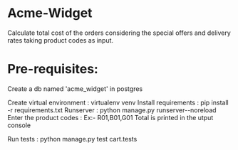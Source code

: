 # Acme-Widget
Calculate total cost of the orders considering the special offers and delivery rates taking product codes as input.

# Pre-requisites:
Create a db named 'acme_widget' in postgres

Create virtual environment : virtualenv venv
Install requirements : pip install -r requirements.txt
Runserver : python manage.py runserver--noreload
Enter the product codes : Ex:- R01,B01,G01
Total is printed in the utput console

Run tests : python manage.py test cart.tests
